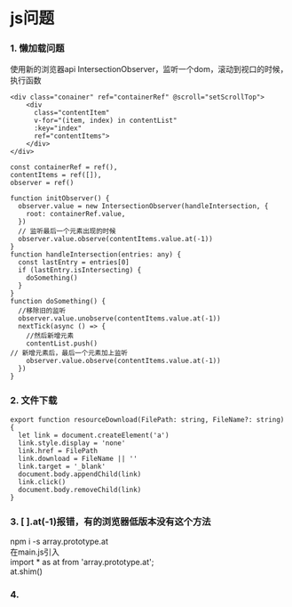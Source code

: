 # js问题
### 1. 懒加载问题
使用新的浏览器api IntersectionObserver，监听一个dom，滚动到视口的时候，执行函数
```
<div class="conainer" ref="containerRef" @scroll="setScrollTop">
    <div
      class="contentItem"
      v-for="(item, index) in contentList"
      :key="index"
      ref="contentItems">
    </div>
</div>

const containerRef = ref(),
contentItems = ref([]),
observer = ref()

function initObserver() {
  observer.value = new IntersectionObserver(handleIntersection, {
    root: containerRef.value,
  })
  // 监听最后一个元素出现的时候
  observer.value.observe(contentItems.value.at(-1))
}
function handleIntersection(entries: any) {
  const lastEntry = entries[0]
  if (lastEntry.isIntersecting) {
    doSomething()
  }
}
function doSomething() {
  //移除旧的监听
  observer.value.unobserve(contentItems.value.at(-1))
  nextTick(async () => {
    //然后新增元素
    contentList.push()
// 新增元素后，最后一个元素加上监听
    observer.value.observe(contentItems.value.at(-1))
  })
}
```
### 2. 文件下载
```
export function resourceDownload(FilePath: string, FileName?: string) {
  let link = document.createElement('a')
  link.style.display = 'none'
  link.href = FilePath
  link.download = FileName || ''
  link.target = '_blank'
  document.body.appendChild(link)
  link.click()
  document.body.removeChild(link)
}
```
### 3. [ ].at(-1)报错，有的浏览器低版本没有这个方法
npm i -s array.prototype.at  
在main.js引入  
import * as at from 'array.prototype.at';  
at.shim()  
### 4. 

